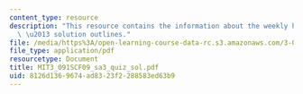 ```yaml
---
content_type: resource
description: "This resource contains the information about the weekly homework quiz\
  \ \u2013 solution outlines."
file: /media/https%3A/open-learning-course-data-rc.s3.amazonaws.com/3-091sc-introduction-to-solid-state-chemistry-fall-2010/8126d1369674ad8323f2288583ed63b9_MIT3_091SCF09_sa3_quiz_sol.pdf
file_type: application/pdf
resourcetype: Document
title: MIT3_091SCF09_sa3_quiz_sol.pdf
uid: 8126d136-9674-ad83-23f2-288583ed63b9
---
```

